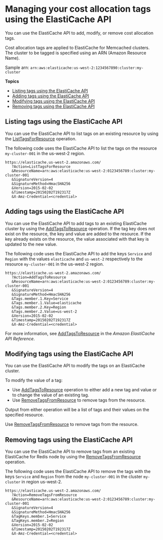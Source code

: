 # Managing your cost allocation tags using the ElastiCache API<a name="Tagging.Managing.API"></a>

You can use the ElastiCache API to add, modify, or remove cost allocation tags\.

Cost allocation tags are applied to ElastiCache for Memcached clusters\. The cluster to be tagged is specified using an ARN \(Amazon Resource Name\)\.

Sample arn: `arn:aws:elasticache:us-west-2:1234567890:cluster:my-cluster`

**Topics**
+ [Listing tags using the ElastiCache API](#Tagging.Managing.API.List)
+ [Adding tags using the ElastiCache API](#Tagging.Managing.API.Add)
+ [Modifying tags using the ElastiCache API](#Tagging.Managing.API.Modify)
+ [Removing tags using the ElastiCache API](#Tagging.Managing.API.Remove)

## Listing tags using the ElastiCache API<a name="Tagging.Managing.API.List"></a>

You can use the ElastiCache API to list tags on an existing resource by using the [ListTagsForResource](https://docs.aws.amazon.com/AmazonElastiCache/latest/APIReference/API_ListTagsForResource.html) operation\.

The following code uses the ElastiCache API to list the tags on the resource `my-cluster-001` in the us\-west\-2 region\.

```
https://elasticache.us-west-2.amazonaws.com/
   ?Action=ListTagsForResource
   &ResourceName=arn:aws:elasticache:us-west-2:0123456789:cluster:my-cluster-001
   &SignatureVersion=4
   &SignatureMethod=HmacSHA256
   &Version=2015-02-02
   &Timestamp=20150202T192317Z
   &X-Amz-Credential=<credential>
```

## Adding tags using the ElastiCache API<a name="Tagging.Managing.API.Add"></a>

You can use the ElastiCache API to add tags to an existing ElastiCache cluster by using the [AddTagsToResource](https://docs.aws.amazon.com/AmazonElastiCache/latest/APIReference/API_AddTagsToResource.html) operation\. If the tag key does not exist on the resource, the key and value are added to the resource\. If the key already exists on the resource, the value associated with that key is updated to the new value\.

The following code uses the ElastiCache API to add the keys `Service` and `Region` with the values `elasticache` and `us-west-2` respectively to the resource `my-cluster-001` in the us\-west\-2 region\. 

```
https://elasticache.us-west-2.amazonaws.com/
   ?Action=AddTagsToResource
   &ResourceName=arn:aws:elasticache:us-west-2:0123456789:cluster:my-cluster-001
   &SignatureVersion=4
   &SignatureMethod=HmacSHA256
   &Tags.member.1.Key=Service 
   &Tags.member.1.Value=elasticache
   &Tags.member.2.Key=Region
   &Tags.member.2.Value=us-west-2
   &Version=2015-02-02
   &Timestamp=20150202T192317Z
   &X-Amz-Credential=<credential>
```

For more information, see [AddTagsToResource](https://docs.aws.amazon.com/AmazonElastiCache/latest/APIReference/API_AddTagsToResource.html) in the *Amazon ElastiCache API Reference*\.

## Modifying tags using the ElastiCache API<a name="Tagging.Managing.API.Modify"></a>

You can use the ElastiCache API to modify the tags on an ElastiCache cluster\.

To modify the value of a tag:
+ Use [AddTagsToResource](https://docs.aws.amazon.com/AmazonElastiCache/latest/APIReference/API_AddTagsToResource.html) operation to either add a new tag and value or to change the value of an existing tag\.
+ Use [RemoveTagsFromResource](https://docs.aws.amazon.com/AmazonElastiCache/latest/APIReference/API_RemoveTagsFromResource.html) to remove tags from the resource\.

Output from either operation will be a list of tags and their values on the specified resource\.

Use [RemoveTagsFromResource](https://docs.aws.amazon.com/AmazonElastiCache/latest/APIReference/API_RemoveTagsFromResource.html) to remove tags from the resource\.

## Removing tags using the ElastiCache API<a name="Tagging.Managing.API.Remove"></a>

You can use the ElastiCache API to remove tags from an existing ElastiCache for Redis node by using the [RemoveTagsFromResource](https://docs.aws.amazon.com/AmazonElastiCache/latest/APIReference/API_RemoveTagsFromResource.html) operation\.

The following code uses the ElastiCache API to remove the tags with the keys `Service` and `Region` from the node `my-cluster-001` in the  cluster `my-cluster` in region us\-west\-2\.

```
https://elasticache.us-west-2.amazonaws.com/
   ?Action=RemoveTagsFromResource
   &ResourceName=arn:aws:elasticache:us-west-2:0123456789:cluster:my-cluster-001
   &SignatureVersion=4
   &SignatureMethod=HmacSHA256
   &TagKeys.member.1=Service
   &TagKeys.member.2=Region
   &Version=2015-02-02
   &Timestamp=20150202T192317Z
   &X-Amz-Credential=<credential>
```